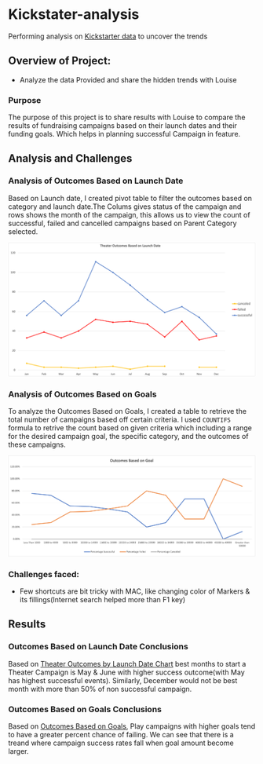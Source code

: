 # Kickstater-analysis

Performing analysis on [Kickstarter data](https://github.com/crdhilep/Kickstater-analysis/blob/main/Kickstarter_Challenge.xlsx) to uncover the trends

## Overview of Project:
- Analyze the data Provided and share the hidden trends with Louise

### Purpose
The purpose of this project is to share results with Louise to compare the results of fundraising campaigns based on their launch dates and their funding goals. Which helps in planning successful Campaign in feature.

## Analysis and Challenges

### Analysis of Outcomes Based on Launch Date
Based on Launch date, I created pivot table to filter the outcomes based on category and launch date.The Colums gives status of the campaign and rows shows the month of the campaign, this allows us to view the count of successful, failed and cancelled campaigns based on Parent Category selected.

![Theater Outcomes by Launch Date](/resources/Theater_Outcomes_vs_launch.png)


### Analysis of Outcomes Based on Goals
To analyze the Outcomes Based on Goals, I created a table to retrieve the total number of campaigns based off certain criteria. I used `COUNTIFS` formula to retrive the count based on given criteria which including a range for the desired campaign goal, the specific category, and the outcomes of these campaigns.

![Outcomes Based on Goals](/resources/Outcomes_vs_Goals.png)

### Challenges faced:
- Few shortcuts are bit tricky with MAC, like changing color of Markers & its fillings(Internet search helped more than F1 key) 

## Results

### Outcomes Based on Launch Date Conclusions

Based on [Theater Outcomes by Launch Date Chart](/resources/Theater_Outcomes_vs_launch.png) best months to start a Theater Campaign is May & June with higher success outcome(with May has highest successful events). Similarly, December would not be best month with more than 50% of non successful campaign.

### Outcomes Based on Goals Conclusions

Based on [Outcomes Based on Goals](/resources/Outcomes_vs_Goals.png), Play campaigns with higher goals tend to have a greater percent chance of failing. We can see that there is a treand where campaign success rates fall when goal amount become larger.
